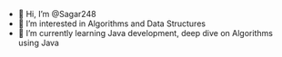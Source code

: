 - 👋 Hi, I’m @Sagar248
- 👀 I’m interested in Algorithms and Data Structures 
- 🌱 I’m currently learning Java development, deep dive on Algorithms using Java

